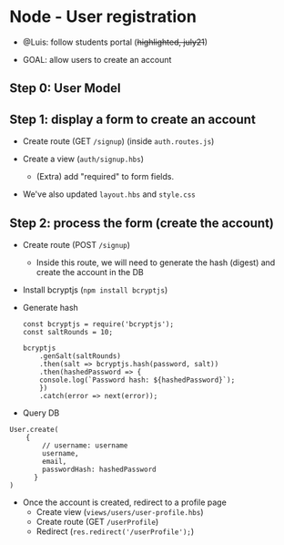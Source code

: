 

# Node - User registration

- @Luis: follow students portal (~~highlighted, july21~~)

- GOAL: allow users to create an account


## Step 0: User Model


## Step 1: display a form to create an account

- Create route (GET `/signup`) (inside `auth.routes.js`)
- Create a view (`auth/signup.hbs`)

  - (Extra) add "required" to form fields.

- We've also updated `layout.hbs` and `style.css`


## Step 2: process the form (create the account)

- Create route (POST `/signup`)
  - Inside this route, we will need to generate the hash (digest) and create the account in the DB

- Install bcryptjs (`npm install bcryptjs`)

- Generate hash

    ```
    const bcryptjs = require('bcryptjs');
    const saltRounds = 10;
    ```


    ```
    bcryptjs
        .genSalt(saltRounds)
        .then(salt => bcryptjs.hash(password, salt))
        .then(hashedPassword => {
        console.log(`Password hash: ${hashedPassword}`);
        })
        .catch(error => next(error));
    ```

- Query DB

```
User.create(
    {
        // username: username
        username,
        email,
        passwordHash: hashedPassword
      }
)
```

- Once the account is created, redirect to a profile page
  - Create view (`views/users/user-profile.hbs`)
  - Create route (GET `/userProfile`)
  - Redirect (`res.redirect('/userProfile');`)


